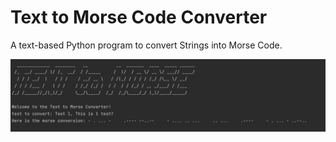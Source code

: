 # Text to Morse Code Converter

A text-based Python program to convert Strings into Morse Code.


![alt text](https://github.com/macosta-42/100_days_of_code/blob/main/5_Professional/day_81_Text_to_Morse_Code_Converter/Screenshot%202021-06-09%20at%2012.29.15.png?raw=true)
